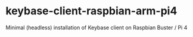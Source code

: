 # keybase-client-raspbian-arm-pi4
Minimal (headless) installation of Keybase client on Raspbian Buster / Pi 4
